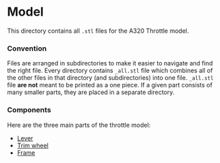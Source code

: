 # Model

This directory contains all `.stl` files for the A320 Throttle model.

### Convention

Files are arranged in subdirectories to make it easier to navigate and find the right file.
Every directory contains `_all.stl` file which combines all of the other files in that directory (and subdirectories) into one file. `_all.stl` file **are not** meant to be printed as a one piece. If a given part consists of many smaller parts, they are placed in a separate directory.

### Components

Here are the three main parts of the throttle model:
 - [Lever](./Lever)
 - [Trim wheel](./Trim%20wheel)
 - [Frame](./Frame)
